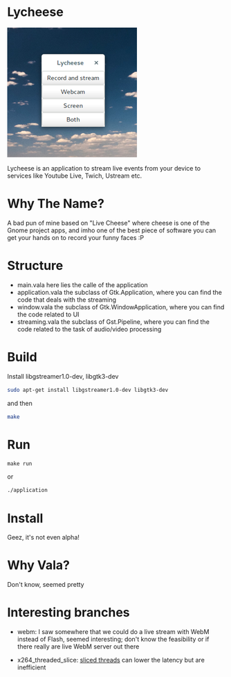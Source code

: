 Lycheese
========

![Lycheese running](/img/lycheese_screenshot.png)

Lycheese is an application to stream live events from your device to services like Youtube Live, Twich, Ustream etc.

# Why The Name?

A bad pun of mine based on "Live Cheese" where cheese is one of the Gnome project apps, and imho one of the best piece of software you can get your hands on to record your funny faces :P

# Structure

- main.vala
	here lies the calle of the application
- application.vala
	the subclass of Gtk.Application, where you can find the code that deals with the streaming
- window.vala
	the subclass of Gtk.WindowApplication, where you can find the code related to UI
- streaming.vala
	the subclass of Gst.Pipeline, where you can find the code related to the task of audio/video processing

# Build

Install libgstreamer1.0-dev, libgtk3-dev

```bash
sudo apt-get install libgstreamer1.0-dev libgtk3-dev
```
and then

```bash
make
```

# Run

```
make run
```

or 

```bash
./application
```

# Install

Geez, it's not even alpha!

# Why Vala?

Don't know, seemed pretty


# Interesting branches

 - webm: I saw somewhere that we could do a live stream with WebM instead of Flash, seemed interesting; don't know the feasibility or if there really are live WebM server out there

 - x264_threaded_slice: [sliced threads][sliced_thread] can lower the latency but are inefficient


 [sliced_thread]: http://gstreamer.freedesktop.org/data/doc/gstreamer/head/gst-plugins-ugly-plugins/html/gst-plugins-ugly-plugins-x264enc.html#GstX264Enc--sliced-threads
